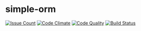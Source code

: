 # simple-orm

[![Issue Count](https://codeclimate.com/github/vinyvicente/simple-orm/badges/issue_count.svg)](https://codeclimate.com/github/vinyvicente/simple-orm)
[![Code Climate](https://codeclimate.com/github/vinyvicente/simple-orm/badges/gpa.svg)](https://codeclimate.com/github/vinyvicente/simple-orm)
[![Code Quality](https://img.shields.io/scrutinizer/g/vinyvicente/simple-orm.svg?style=flat-square)](https://scrutinizer-ci.com/g/vinyvicente/simple-orm/)
[![Build Status](https://travis-ci.org/vinyvicente/simple-orm.svg?branch=master)](https://travis-ci.org/vinyvicente/simple-orm)
